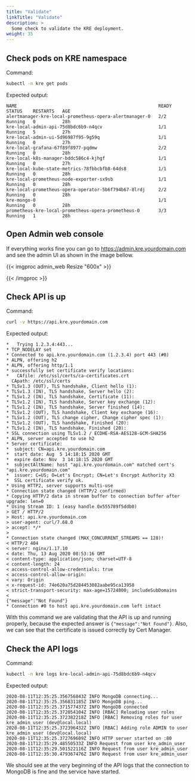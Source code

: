 ```yaml
---
title: "Validate"
linkTitle: "Validate"
description: >
  Some check to validate the KRE deployment.
weight: 35
---
```


## Check pods on KRE namespace

Command:

```bash
kubectl -n kre get pods
```
Expected output:

```
NAME                                                     READY   STATUS    RESTARTS   AGE
alertmanager-kre-local-prometheus-opera-alertmanager-0   2/2     Running   0          28h
kre-local-admin-api-75d8bdc6b9-n4qcv                     1/1     Running   5          27h
kre-local-admin-ui-5d96987f95-9g59q                      1/1     Running   0          27h
kre-local-grafana-67f89f8977-pqdmw                       2/2     Running   0          28h
kre-local-k8s-manager-bddc586c4-kjhgf                    1/1     Running   0          27h
kre-local-kube-state-metrics-78fbbcbfb8-64ds8            1/1     Running   0          28h
kre-local-prometheus-node-exporter-sx9sb                 1/1     Running   0          28h
kre-local-prometheus-opera-operator-5b6f794b67-8lrdj     2/2     Running   0          28h
kre-mongo-0                                              1/1     Running   0          28h
prometheus-kre-local-prometheus-opera-prometheus-0       3/3     Running   1          28h
```


## Open Admin web console

If everything works fine you can go to https://admin.kre.yourdomain.com and see the admin UI as shown in the image bellow.

{{< imgproc admin_web Resize "600x" >}}

{{< /imgproc >}}


## Check API is up

Command:

```bash
curl -v https://api.kre.yourdomain.com
```
Expected output:

```
*   Trying 1.2.3.4:443...
* TCP_NODELAY set
* Connected to api.kre.yourdomain.com (1.2.3.4) port 443 (#0)
* ALPN, offering h2
* ALPN, offering http/1.1
* successfully set certificate verify locations:
*   CAfile: /etc/ssl/certs/ca-certificates.crt
  CApath: /etc/ssl/certs
* TLSv1.3 (OUT), TLS handshake, Client hello (1):
* TLSv1.3 (IN), TLS handshake, Server hello (2):
* TLSv1.2 (IN), TLS handshake, Certificate (11):
* TLSv1.2 (IN), TLS handshake, Server key exchange (12):
* TLSv1.2 (IN), TLS handshake, Server finished (14):
* TLSv1.2 (OUT), TLS handshake, Client key exchange (16):
* TLSv1.2 (OUT), TLS change cipher, Change cipher spec (1):
* TLSv1.2 (OUT), TLS handshake, Finished (20):
* TLSv1.2 (IN), TLS handshake, Finished (20):
* SSL connection using TLSv1.2 / ECDHE-RSA-AES128-GCM-SHA256
* ALPN, server accepted to use h2
* Server certificate:
*  subject: CN=api.kre.yourdomain.com
*  start date: Aug  5 14:18:15 2020 GMT
*  expire date: Nov  3 14:18:15 2020 GMT
*  subjectAltName: host "api.kre.yourdomain.com" matched cert's "api.kre.yourdomain.com"
*  issuer: C=US; O=Let's Encrypt; CN=Let's Encrypt Authority X3
*  SSL certificate verify ok.
* Using HTTP2, server supports multi-use
* Connection state changed (HTTP/2 confirmed)
* Copying HTTP/2 data in stream buffer to connection buffer after upgrade: len=0
* Using Stream ID: 1 (easy handle 0x555789f5ddb0)
> GET / HTTP/2
> Host: api.kre.yourdomain.com
> user-agent: curl/7.68.0
> accept: */*
> 
* Connection state changed (MAX_CONCURRENT_STREAMS == 128)!
< HTTP/2 404 
< server: nginx/1.17.10
< date: Thu, 13 Aug 2020 08:53:16 GMT
< content-type: application/json; charset=UTF-8
< content-length: 24
< access-control-allow-credentials: true
< access-control-allow-origin: 
< vary: Origin
< x-request-id: 74e620a75d284453082aabe95ca13958
< strict-transport-security: max-age=15724800; includeSubDomains
< 
{"message":"Not Found"}
* Connection #0 to host api.kre.yourdomain.com left intact
```

With this command we are validating that the API is up and running properly, because the expected answer is `{"message":"Not Found"}`. Also, we can see that the certificate is issued correctly by Cert Manager.


## Check the API logs

Command:

```bash
kubectl -n kre logs kre-local-admin-api-75d8bdc6b9-n4qcv
```

Expected output:

```
2020-08-11T12:35:25.356756843Z INFO MongoDB connecting...
2020-08-11T12:35:25.356831185Z INFO MongoDB ping...
2020-08-11T12:35:25.371577437Z INFO MongoDB connected
2020-08-11T12:35:25.372054104Z INFO [RBAC] Reloading user roles
2020-08-11T12:35:25.372382218Z INFO [RBAC] Removing roles for user kre_admin_user (dev@local.local)
2020-08-11T12:35:25.372396432Z INFO [RBAC] Adding role ADMIN to user kre_admin_user (dev@local.local)
2020-08-11T12:35:25.372769609Z INFO HTTP server started on :80
2020-08-11T12:35:29.48550533Z INFO Request from user kre_admin_user
2020-08-11T12:35:29.501522116Z INFO Request from user kre_admin_user
2020-08-11T12:35:30.479367476Z INFO Request from user kre_admin_user
```

We should see at the very beginning of the API logs that the connection to MongoDB is fine and the service have started.
